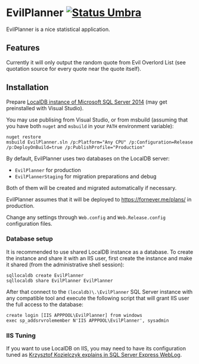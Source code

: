 EvilPlanner [![Status Umbra](https://img.shields.io/badge/status-umbra-red.svg)](https://github.com/ForNeVeR/andivionian-status-classifier)
===========
EvilPlanner is a nice statistical application.

Features
--------
Currently it will only output the random quote from Evil Overlord List (see
quotation source for every quote near the quote itself).

Installation
------------
Prepare [LocalDB instance of Microsoft SQL Server 2014][mssql-localdb] (may get
preinstalled with Visual Studio).

You may use publising from Visual Studio, or from msbuild (assuming that you
have both `nuget` and `msbuild` in your `PATH` environment variable):

    nuget restore
    msbuild EvilPlanner.sln /p:Platform="Any CPU" /p:Configuration=Release /p:DeployOnBuild=true /p:PublishProfile="Production"

By default, EvilPlanner uses two databases on the LocalDB server:
- `EvilPlanner` for production
- `EvilPlannerStaging` for migration preparations and debug

Both of them will be created and migrated automatically if necessary.

EvilPlanner assumes that it will be deployed to https://fornever.me/plans/ in
production.

Change any settings through `Web.config` and `Web.Release.config` configuration
files.

### Database setup
It is recommended to use shared LocalDB instance as a database. To create the
instance and share it with an IIS user, first create the instance and make it
shared (from the administrative shell session):

    sqllocaldb create EvilPlanner
    sqllocaldb share EvilPlanner EvilPlanner

After that connect to the `(localdb)\.\EvilPlanner` SQL Server instance with
any compatible tool and execute the following script that will grant IIS user
the full access to the database:

    create login [IIS APPPOOL\EvilPlanner] from windows
    exec sp_addsrvrolemember N'IIS APPPOOL\EvilPlanner', sysadmin

### IIS Tuning
If you want to use LocalDB on IIS, you may need to have its configuration tuned
as [Krzysztof Kozielczyk explains in SQL Server Express WebLog][iis-localdb].

[iis-localdb]: http://blogs.msdn.com/b/sqlexpress/archive/2011/12/09/using-localdb-with-full-iis-part-1-user-profile.aspx
[mssql-localdb]: https://msdn.microsoft.com/ru-ru/library/hh510202(v=sql.120).aspx
